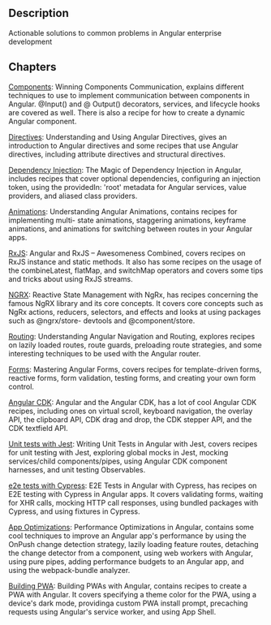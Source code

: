 ## Description
Actionable solutions to common problems in Angular enterprise development

## Chapters

[Components](https://github.com/valsotnik/Angular-Cookbook/tree/master/1-components): 
Winning Components Communication, explains different techniques to use to implement communication between components in Angular. @Input() and @ Output() decorators, services, and lifecycle hooks are covered as well. There is also a recipe for how to create a dynamic Angular component.

[Directives](https://github.com/valsotnik/Angular-Cookbook/tree/master/2-directives):
Understanding and Using Angular Directives, gives an introduction to Angular directives and some recipes that use Angular directives, including attribute directives and structural directives.

[Dependency Injection](https://github.com/valsotnik/Angular-Cookbook/tree/master/3-DI):
The Magic of Dependency Injection in Angular, includes recipes that cover optional dependencies, configuring an injection token, using the providedIn: 'root' metadata for Angular services, value providers, and aliased class providers.

[Animations](https://github.com/valsotnik/Angular-Cookbook/tree/master/4-animations):
 Understanding Angular Animations, contains recipes for implementing multi- state animations, staggering animations, keyframe animations, and animations for switching between routes in your Angular apps.

[RxJS](https://github.com/valsotnik/Angular-Cookbook/tree/master/5-rxjs):
 Angular and RxJS – Awesomeness Combined, covers recipes on RxJS instance and static methods. It also has some recipes on the usage of the combineLatest, flatMap, and switchMap operators and covers some tips and tricks about using RxJS streams.

[NGRX](https://github.com/valsotnik/Angular-Cookbook/tree/master/6-ngrx):
 Reactive State Management with NgRx, has recipes concerning the famous NgRX library and its core concepts. It covers core concepts such as NgRx actions, reducers, selectors, and effects and looks at using packages such as @ngrx/store- devtools and @component/store.

[Routing](https://github.com/valsotnik/Angular-Cookbook/tree/master/7-routing):
 Understanding Angular Navigation and Routing, explores recipes on lazily loaded routes, route guards, preloading route strategies, and some interesting techniques to be used with the Angular router.

[Forms](https://github.com/valsotnik/Angular-Cookbook/tree/master/8-forms):
 Mastering Angular Forms, covers recipes for template-driven forms, reactive forms, form validation, testing forms, and creating your own form control.

[Angular CDK](https://github.com/valsotnik/Angular-Cookbook/tree/master/9-angular-CDK):
 Angular and the Angular CDK, has a lot of cool Angular CDK recipes, including ones on virtual scroll, keyboard navigation, the overlay API, the clipboard API, CDK drag and drop, the CDK stepper API, and the CDK textfield API.

[Unit tests with Jest](https://github.com/valsotnik/Angular-Cookbook/tree/master/10-unit-tests-jest): 
Writing Unit Tests in Angular with Jest, covers recipes for unit testing with Jest, exploring global mocks in Jest, mocking services/child components/pipes, using Angular CDK component harnesses, and unit testing Observables.
 
[e2e tests with Cypress](https://github.com/valsotnik/Angular-Cookbook/tree/master/11-e2e-cypress):
 E2E Tests in Angular with Cypress, has recipes on E2E testing with Cypress in Angular apps. It covers validating forms, waiting for XHR calls, mocking HTTP call responses, using bundled packages with Cypress, and using fixtures in Cypress.

[App Optimizations](https://github.com/valsotnik/Angular-Cookbook/tree/master/12-optimizations):
 Performance Optimizations in Angular, contains some cool techniques to improve an Angular app's performance by using the OnPush change detection strategy, lazily loading feature routes, detaching the change detector from a component, using web workers with Angular, using pure pipes, adding performance budgets to an Angular app, and using the webpack-bundle analyzer.

[Building PWA](https://github.com/valsotnik/Angular-Cookbook/tree/master/13-pwa):
 Building PWAs with Angular, contains recipes to create a PWA with Angular. It covers specifying a theme color for the PWA, using a device's dark mode, providinga custom PWA install prompt, precaching requests using Angular's service worker, and using App Shell.
